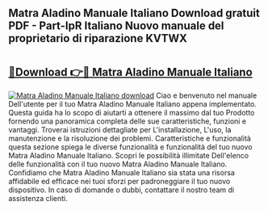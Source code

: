 ## Matra Aladino Manuale Italiano Download gratuit PDF - Part-IpR Italiano Nuovo manuale del proprietario di riparazione KVTWX

# <h2><a href="http://dfd7dvk.blite.top/?on=Matra+Aladino+Manuale+Italiano">🔗Download 👉🔴 Matra Aladino Manuale Italiano</a></h2>

[![Matra Aladino Manuale Italiano download](https://i.imgur.com/lujVjoI.png)](http://dfd7dvk.blite.top/?on=Matra+Aladino+Manuale+Italiano)
Ciao e benvenuto nel manuale Dell'utente per il tuo Matra Aladino Manuale Italiano appena implementato. Questa guida ha lo scopo di aiutarti a ottenere il massimo dal tuo Prodotto fornendo una panoramica completa delle sue caratteristiche, funzioni e vantaggi. Troverai istruzioni dettagliate per L'installazione, L'uso, la manutenzione e la risoluzione dei problemi. Caratteristiche e funzionalità questa sezione spiega le diverse funzionalità e funzionalità del tuo nuovo Matra Aladino Manuale Italiano. Scopri le possibilità illimitate Dell'elenco delle funzionalità con il tuo nuovo Matra Aladino Manuale Italiano. Confidiamo che Matra Aladino Manuale Italiano sia stata una risorsa affidabile ed efficace nei tuoi sforzi per padroneggiare il tuo nuovo dispositivo. In caso di domande o dubbi, contattare il nostro team di assistenza clienti.
